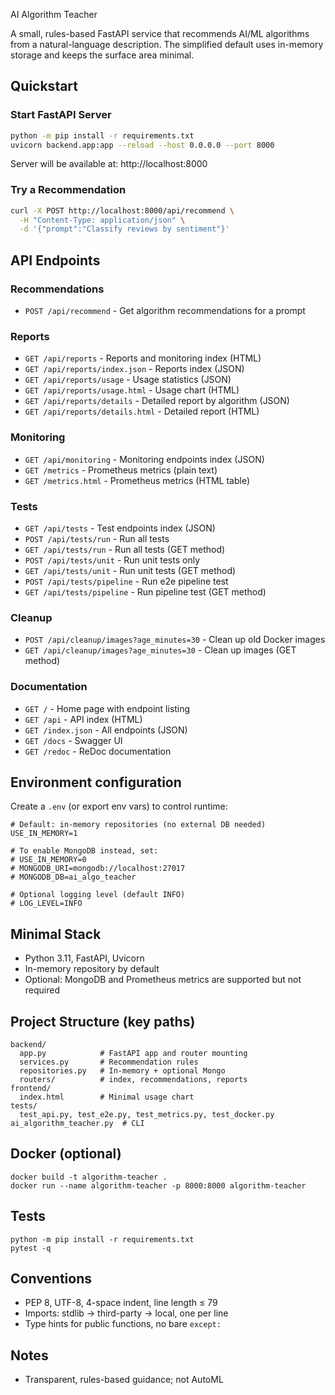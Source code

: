 AI Algorithm Teacher

A small, rules-based FastAPI service that recommends AI/ML algorithms from a
natural-language description. The simplified default uses in-memory storage and
keeps the surface area minimal.

## Quickstart

### Start FastAPI Server

```bash
python -m pip install -r requirements.txt
uvicorn backend.app:app --reload --host 0.0.0.0 --port 8000
```

Server will be available at: http://localhost:8000

### Try a Recommendation

```bash
curl -X POST http://localhost:8000/api/recommend \
  -H "Content-Type: application/json" \
  -d '{"prompt":"Classify reviews by sentiment"}'
```

## API Endpoints

### Recommendations
- `POST /api/recommend` - Get algorithm recommendations for a prompt

### Reports
- `GET /api/reports` - Reports and monitoring index (HTML)
- `GET /api/reports/index.json` - Reports index (JSON)
- `GET /api/reports/usage` - Usage statistics (JSON)
- `GET /api/reports/usage.html` - Usage chart (HTML)
- `GET /api/reports/details` - Detailed report by algorithm (JSON)
- `GET /api/reports/details.html` - Detailed report (HTML)

### Monitoring
- `GET /api/monitoring` - Monitoring endpoints index (JSON)
- `GET /metrics` - Prometheus metrics (plain text)
- `GET /metrics.html` - Prometheus metrics (HTML table)

### Tests
- `GET /api/tests` - Test endpoints index (JSON)
- `POST /api/tests/run` - Run all tests
- `GET /api/tests/run` - Run all tests (GET method)
- `POST /api/tests/unit` - Run unit tests only
- `GET /api/tests/unit` - Run unit tests (GET method)
- `POST /api/tests/pipeline` - Run e2e pipeline test
- `GET /api/tests/pipeline` - Run pipeline test (GET method)

### Cleanup
- `POST /api/cleanup/images?age_minutes=30` - Clean up old Docker images
- `GET /api/cleanup/images?age_minutes=30` - Clean up images (GET method)

### Documentation
- `GET /` - Home page with endpoint listing
- `GET /api` - API index (HTML)
- `GET /index.json` - All endpoints (JSON)
- `GET /docs` - Swagger UI
- `GET /redoc` - ReDoc documentation

## Environment configuration

Create a `.env` (or export env vars) to control runtime:

```
# Default: in-memory repositories (no external DB needed)
USE_IN_MEMORY=1

# To enable MongoDB instead, set:
# USE_IN_MEMORY=0
# MONGODB_URI=mongodb://localhost:27017
# MONGODB_DB=ai_algo_teacher

# Optional logging level (default INFO)
# LOG_LEVEL=INFO
```

## Minimal Stack
- Python 3.11, FastAPI, Uvicorn
- In-memory repository by default
- Optional: MongoDB and Prometheus metrics are supported but not required

## Project Structure (key paths)
```
backend/
  app.py            # FastAPI app and router mounting
  services.py       # Recommendation rules
  repositories.py   # In-memory + optional Mongo
  routers/          # index, recommendations, reports
frontend/
  index.html        # Minimal usage chart
tests/
  test_api.py, test_e2e.py, test_metrics.py, test_docker.py
ai_algorithm_teacher.py  # CLI
```

## Docker (optional)
```
docker build -t algorithm-teacher .
docker run --name algorithm-teacher -p 8000:8000 algorithm-teacher
```

## Tests
```
python -m pip install -r requirements.txt
pytest -q
```

## Conventions
- PEP 8, UTF-8, 4-space indent, line length ≤ 79
- Imports: stdlib → third-party → local, one per line
- Type hints for public functions, no bare `except:`

## Notes
- Transparent, rules-based guidance; not AutoML


